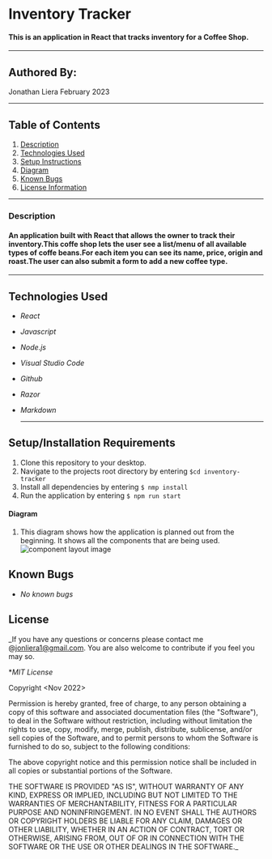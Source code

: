 # Inventory Tracker

#### This is an application in React that tracks inventory for a Coffee Shop.

---

## Authored By:

Jonathan Liera February 2023

---

## Table of Contents

1. [Description](#Description)
2. [Technologies Used](#technologies-used)
3. [Setup Instructions](#installation-and-setup)
4. [Diagram](#diagram)
5. [Known Bugs](#known-bugs)
6. [License Information](#License)

---

### Description

#### An application built with React that allows the owner to track their inventory.This coffe shop lets the user see a list/menu of all available types of coffe beans.For each item you can see its name, price, origin and roast.The user can also submit a form to add a new coffee type.

---

## Technologies Used

- _React_
- _Javascript_
- _Node.js_
- _Visual Studio Code_
- _Github_
- _Razor_
- _Markdown_

  ***

## Setup/Installation Requirements

1. Clone this repository to your desktop.
2. Navigate to the projects root directory by entering `$cd inventory-tracker`
3. Install all dependencies by entering `$ nmp install`
4. Run the application by entering `$ npm run start`

#### Diagram

1. This diagram shows how the application is planned out from the beginning. It shows all the components that are being used.
   ![component layout image](src/components/img/diagram.png)

## Known Bugs

- _No known bugs_

## License

\_If you have any questions or concerns please contact me @jonliera1@gmail.com. You are also welcome to contribute if you feel you may so.

\*_MIT License_

Copyright <Nov 2022> <Jonathan Liera>

Permission is hereby granted, free of charge, to any person obtaining a copy of this software and associated documentation files (the "Software"), to deal in the Software without restriction, including without limitation the rights to use, copy, modify, merge, publish, distribute, sublicense, and/or sell copies of the Software, and to permit persons to whom the Software is furnished to do so, subject to the following conditions:

The above copyright notice and this permission notice shall be included in all copies or substantial portions of the Software.

THE SOFTWARE IS PROVIDED "AS IS", WITHOUT WARRANTY OF ANY KIND, EXPRESS OR IMPLIED, INCLUDING BUT NOT LIMITED TO THE WARRANTIES OF MERCHANTABILITY, FITNESS FOR A PARTICULAR PURPOSE AND NONINFRINGEMENT. IN NO EVENT SHALL THE AUTHORS OR COPYRIGHT HOLDERS BE LIABLE FOR ANY CLAIM, DAMAGES OR OTHER LIABILITY, WHETHER IN AN ACTION OF CONTRACT, TORT OR OTHERWISE, ARISING FROM, OUT OF OR IN CONNECTION WITH THE SOFTWARE OR THE USE OR OTHER DEALINGS IN THE SOFTWARE.\_
